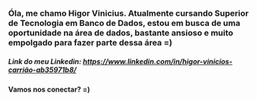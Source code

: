 ### Óla, me chamo Higor Vinicius. Atualmente cursando Superior de Tecnologia em Banco de Dados, estou em busca de uma oportunidade na área de dados, bastante ansioso e muito empolgado para fazer parte dessa área =)

##### Link do meu Linkedin: https://www.linkedin.com/in/higor-vinicios-carrião-ab35971b8/

#### Vamos nos conectar? =)
